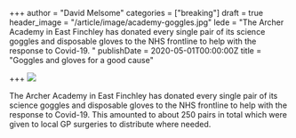 +++
author = "David Melsome"
categories = ["breaking"]
draft = true
header_image = "/article/image/academy-goggles.jpg"
lede = "The Archer Academy in East Finchley has donated every single pair of its science goggles and disposable gloves to the NHS frontline to help with the response to Covid-19.  "
publishDate = 2020-05-01T00:00:00Z
title = "Goggles and gloves for a good cause"

+++
![](/article/image/academy-goggles.jpg)

The Archer Academy in East Finchley has donated every single pair of its science goggles and disposable gloves to the NHS frontline to help with the response to Covid-19. This amounted to about 250 pairs in total which were given to local GP surgeries to distribute where needed.